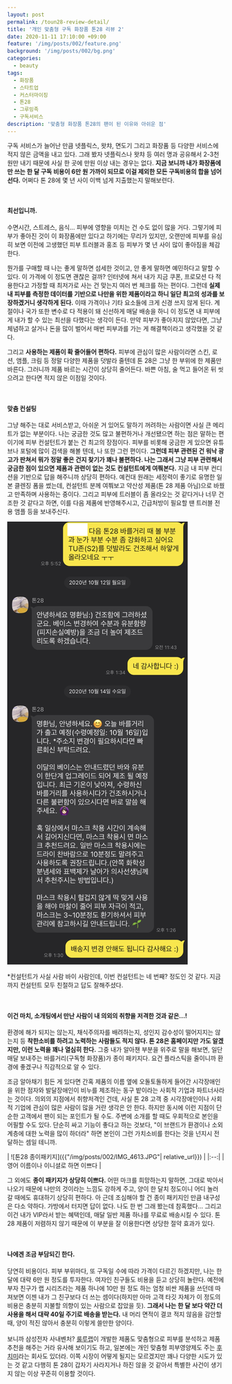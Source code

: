 ```yaml
---
layout: post
permalink: /toun28-review-detail/
title: '개인 맞춤형 구독 화장품 톤28 리뷰 2'
date: 2020-11-11 17:10:00 +09:00
feature: '/img/posts/002/feature.png'
background: '/img/posts/002/bg.png'
categories:
  - beauty
tags:
  - 화장품
  - 스타트업
  - 커스터마이징
  - 톤28
  - 그루밍족
  - 구독서비스
description: '맞춤형 화장품 톤28의 팬이 된 이유와 아쉬운 점'
---
```


 구독 서비스가 늘어난 만큼 넷플릭스, 왓챠, 면도기 그리고 화장품 등 다양한 서비스에 적지 않은 금액을 내고 있다. 그래 봤자 넷플릭스나 왓챠 등 여러 명과 공유해서 2-3천 원만 내기 때문에 사실 한 곳에 만원 이상 내는 경우는 없다. **지금 보니까 내가 화장품에만 쓰는 한 달 구독 비용이 6만 원 가까이 되므로 이걸 제외한 모든 구독비용의 합을 넘어선다.** 어쩌다 톤 28에 몇 년 사이 이백 넘게 지출했는지 말해보련다.   

   <br>

#### 최선입니까.

 수면시간, 스트레스, 음식... 피부에 영향을 미치는 건 수도 없이 많을 거다. 그렇기에 피부가 좋아진 것이 이 화장품에만 있다고 하기에는 무리가 있지만, 오랜만에 피부를 유심히 보면 이전에 고생했던 피부 트러블과 홍조 등 피부가 몇 년 사이 많이 좋아짐을 체감한다.



 뭔가를 구매할 때 나는 좋게 말하면 섬세한 것이고, 안 좋게 말하면 예민하다고 말할 수 있다. 이 가격에 이 정도면 괜찮은 걸까? 인터넷에 쳐서 내가 지금 쿠폰, 프로모션 다 적용한다고 가정할 때 최저가로 사는 건 맞는지 여러 번 체크를 하는 편이다. 그런데 **실제 내 피부를 측정한 데이터를 기반으로 나만을 위한 제품이라고 하니 일단 최고의 성과를 보장하겠거니 생각하게 된다.** 이때 가격이나 기타 요소들에 크게 신경 쓰지 않게 된다. 계절이나 국가 또한 변수로 다 적용이 돼 신선하게 매달 배송을 하니 이 정도면 내 피부에게 내가 할 수 있는 최선을 다했다는 생각이 든다. 만약 피부가 좋아지지 않았다면, 그냥 체념하고 살거나 돈을 많이 벌어서 매번 피부과를 가는 게 해결책이라고 생각했을 것 같다.



 그리고 **사용하는 제품이 확 줄어들어 편하다.** 피부에 관심이 많은 사람이라면 스킨, 로션, 앰플, 크림 등 정말 다양한 제품을 덧발라 줄텐데 톤 28은 그냥 한 부위에 한 제품만 바른다. 그러니까 제품 바르는 시간이 상당히 줄어든다. 바쁜 아침, 술 먹고 들어온 뒤 씻으려고 한다면 적지 않은 이점일 것이다.

   <br>

#### 맞춤 컨설팅

 그냥 해주는 대로 서비스받고, 아쉬운 거 있어도 말하기 꺼려하는 사람이면 사실 큰 메리트가 없는 부분이다. 나는 궁금한 것도 많고 불편하거나 개선됐으면 하는 점은 말하는 편이기에 피부 컨설턴트가 붙는 건 최고의 장점이다. 피부를 비롯해 궁금한 게 있으면 유튜브나 포털에 많이 검색을 해볼 텐데, 나 또한 그런 편이다. **그런데 피부 관련된 건 워낙 광고가 판쳐서 뭐가 정말 좋은 건지 찾기가 꽤나 불편하다. 나는 그래서 그냥 피부 관련해서 궁금한 점이 있으면 제품과 관련이 없는 것도 컨설턴트에게 여쭤본다.** 지금 내 피부 컨디션을 기반으로 답을 해주니까 상당히 편하다. 예컨대 원래는 세정력이 좋기로 유명한 일본 클렌징 폼을 썼는데, 컨설턴트 분께 여쭤보고 약산성 제품(톤 28 제품 아님)으로 바꿨고 만족하며 사용하는 중이다. 그리고 피부에 트러블이 좀 올라오는 것 같다거나 너무 건조한 것 같다고 하면, 이를 다음 제품에 반영해주시고, 긴급처방이 필요할 땐 트러블 전용 앰플 등을 보내주신다.


 ![톤28 상담](/img/posts/002/toun28-consulting.png)

 *컨설턴트가 사실 사람 바이 사람인데, 이번 컨설턴트는 네 번째? 정도인 것 같다. 지금까지 컨설턴트 모두 친절하고 답도 잘해주셨다.


   <br>

#### 이건 마치, 소개팅에서 만난 사람이 내 의외의 취향을 저격한 것과 같은...!

 환경에 해가 되지는 않는지, 채식주의자를 배려하는지, 성인지 감수성이 떨어지지는 않는지 등 **착한소비를 하려고 노력하는 사람들도 적지 않다. 톤 28은 홈페이지만 가도 알겠지만, 이런 노력을 꽤나 열심히 한다.** 그중 내가 알아챈 부분을 위주로 말을 해보면, 일단 매달 보내주는 바를거리(구독형 화장품)가 종이 패키지다. 요건 플라스틱을 줄이니까 환경에 좋겠구나 직감적으로 알 수 있다.



 조금 알아채기 힘든 게 있다면 간혹 제품의 이름 옆에 오돌토돌하게 들어간 시각장애인을 위한 점자와 발달장애인이 비누를 제조하는 동구 밭이라는 사회적 기업과 파트너사라는 것이다. 의외의 지점에서 취향저격인 건데, 사실 톤 28 고객 중 시각장애인이나 사회적 기업에 관심이 많은 사람이 많을 거란 생각은 안 한다. 하지만 동시에 이런 지점이 단순한 고객에서 팬이 되는 포인트가 될 수도. 주변에 소개를 할 때도 우회적으로 본인을 어필할 수도 있다. 단순히 싸고 기능이 좋다고 하는 것보다, "이 브랜드가 환경이나 소외계층에 대한 노력을 많이 하더라" 하면 본인이 그런 가치소비를 한다는 것을 넌지시 전달하는 셈일 테니까.

| ![톤28 종이패키지]({{"/img/posts/002/IMG_4613.JPG"| relative_url}}) |
|:--:|
| 영어 이름이나 이니셜로 하면 이쁘다 |

 그 외에도 **종이 패키지가 상당히 이쁘다.** 어떤 마크를 희망하는지 말하면, 그대로 박아서 나오기 때문에 나만의 것이라는 느낌도 강하게 주고, 양이 한 달치 정도이니 어디 놀러 갈 때에도 휴대하기 상당히 편하다. 아 근데 조심해야 할 건 종이 패키지인 만큼 내구성은 다소 약하다. 가방에서 터지면 답이 없다. 나도 한 번 그래 봤는데 참혹했다... 그리고 이건 내가 VIP라서 받는 혜택인데, 매달 일반 제품 하나를 무료로 배송시킬 수 있다. 톤 28 제품이 저렴하지 않기 때문에 이 부분을 잘 이용한다면 상당한 절약 효과가 있다.

   <br>   

#### 나에겐 조금 부담되긴 한다.

 당연히 비용이다. 피부 부위마다, 또 구독일 수에 따라 가격이 다르긴 하겠지만, 나는 한 달에 대략 6만 원 정도를 투자한다. 여자인 친구들도 비용을 듣고 상당히 놀란다. 예전에 부자 친구가 랩 시리즈라는 제품 하나에 10만 원 정도 하는 엄청 비싼 제품을 쓰던데 따져보면 이젠 내가 그 친구보다 더 쓰는 셈이다(하지만 아마 고객 타깃 자체가 이 정도의 비용은 충분히 지불할 의향이 있는 사람으로 잡았을 듯). **그래서 나는 한 달 보다 약간 더 사용을 해서 대략 40일 주기로 배송을 받는다.** 내 머리 면적이 결코 적지 않음을 감안할 때, 양이 적진 않아서 충분히 이렇게 쓸만한 양이다.
   <br>   
 보니까 삼성전자 사내벤처? [룰루랩](http://www.lulu-lab.com/)이 개발한 제품도 맞춤형으로 피부를 분석하고 제품 추천을 해주는 거라 유사해 보이기도 하고, 일본에는 개인 맞춤형 피부영양제도 주는 [후치미](https://fujimi.me/)라는 회사도 있더라. 이쪽 시장이 어떻게 될지는 모르겠지만 꽤나 다양한 시도가 있는 것 같고 다행히 톤 28이 갑자기 사라지거나 하진 않을 것 같아서 특별한 사건이 생기지 않는 이상 꾸준히 이용할 것이다.
